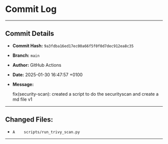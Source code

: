 # Commit Log

---

## Commit Details

- **Commit Hash:**   `9a3fdba16ed17ec00a66f5f0f0d7dec912ea8c35`
- **Branch:**        `main`
- **Author:**        GitHub Actions
- **Date:**          2025-01-30 16:47:57 +0100
- **Message:**

  fix(security-scan): created a script to do the securityscan and create a md file v1

---

## Changed Files:

- `A	scripts/run_trivy_scan.py`

---
